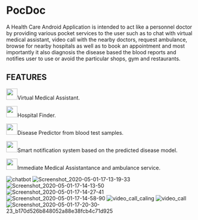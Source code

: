 # PocDoc

A Health Care Android Application is intended to act like a personnel doctor by providing various pocket services to the user such as to chat with virtual medical assistant, video call with the nearby doctors, request ambulance, browse for nearby hospitals as well as to book an appointment and most importantly it also diagnosis the disease based the blood reports and notifies user to use or avoid the particular shops, gym and restaurants.

## FEATURES

<img src="https://user-images.githubusercontent.com/32200474/80802599-622e9d00-8bcd-11ea-9637-bc04527aca55.png" width="30" height="30">Virtual Medical Assistant.

<img src="https://user-images.githubusercontent.com/32200474/80802605-6b1f6e80-8bcd-11ea-84f2-21c843eb0ec6.png" width="30" height="30">Hospital Finder.

<img src="https://user-images.githubusercontent.com/32200474/80802613-707cb900-8bcd-11ea-99c9-1e415bc1b858.png" width="30" height="30">Disease Predictor from blood test samples.

<img src="https://user-images.githubusercontent.com/32200474/80802623-75da0380-8bcd-11ea-8266-e6a79a054b59.png" width="30" height="30">Smart notification system based on the predicted disease model.

<img src="https://user-images.githubusercontent.com/32200474/80802628-7a062100-8bcd-11ea-9566-5ecd4bec0424.png" width="30" height="30">Immediate Medical Assistantance and ambulance service.

![chatbot](https://user-images.githubusercontent.com/32200474/80803403-cc484180-8bcf-11ea-984a-9ba885a328a1.jpeg)
![Screenshot_2020-05-01-17-13-19-33](https://user-images.githubusercontent.com/32200474/80803413-d36f4f80-8bcf-11ea-820b-b8a439e3075a.png)
![Screenshot_2020-05-01-17-14-13-50](https://user-images.githubusercontent.com/32200474/80803510-1e896280-8bd0-11ea-8567-cdd89fd781ac.png)
![Screenshot_2020-05-01-17-14-27-41](https://user-images.githubusercontent.com/32200474/80803512-20ebbc80-8bd0-11ea-94ae-9e2156cbcd78.png)
![Screenshot_2020-05-01-17-14-58-90](https://user-images.githubusercontent.com/32200474/80803527-28ab6100-8bd0-11ea-8aef-9f5595f0f591.png)
![video_call_caling](https://user-images.githubusercontent.com/32200474/80803536-352fb980-8bd0-11ea-9428-1a478c370682.jpeg)
![video_call](https://user-images.githubusercontent.com/32200474/80803542-382aaa00-8bd0-11ea-89b6-82c9e235396a.jpeg)
![Screenshot_2020-05-01-17-20-30-23_b170d526b848052a88e38fcb4c71d925](https://user-images.githubusercontent.com/32200474/80803595-64462b00-8bd0-11ea-977e-361a81bb2f4a.png)
